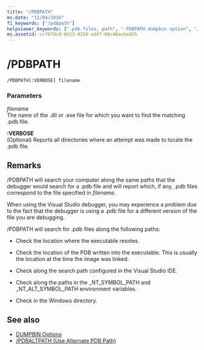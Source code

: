 ```yaml
---
title: "/PDBPATH"
ms.date: "11/04/2016"
f1_keywords: ["/pdbpath"]
helpviewer_keywords: [".pdb files, path", "-PDBPATH dumpbin option", "/PDBPATH dumpbin option", "PDBPATH dumpbin option", "PDB files, path"]
ms.assetid: ccf67dcd-0b23-4250-ad47-06c48acbe82b
---
```

# /PDBPATH

```
/PDBPATH[:VERBOSE] filename
```

### Parameters

*filename*<br/>
The name of the .dll or .exe file for which you want to find the matching .pdb file.

**:VERBOSE**<br/>
(Optional) Reports all directories where an attempt was made to locate the .pdb file.

## Remarks

/PDBPATH will search your computer along the same paths that the debugger would search for a .pdb file and will report which, if any, .pdb files correspond to the file specified in *filename*.

When using the Visual Studio debugger, you may experience a problem due to the fact that the debugger is using a .pdb file for a different version of the file you are debugging.

/PDBPATH will search for .pdb files along the following paths:

- Check the location where the executable resides.

- Check the location of the PDB written into the executable. This is usually the location at the time the image was linked.

- Check along the search path configured in the Visual Studio IDE.

- Check along the paths in the _NT_SYMBOL_PATH and _NT_ALT_SYMBOL_PATH environment variables.

- Check in the Windows directory.

## See also

- [DUMPBIN Options](../../build/reference/dumpbin-options.md)
- [/PDBALTPATH (Use Alternate PDB Path)](../../build/reference/pdbaltpath-use-alternate-pdb-path.md)
